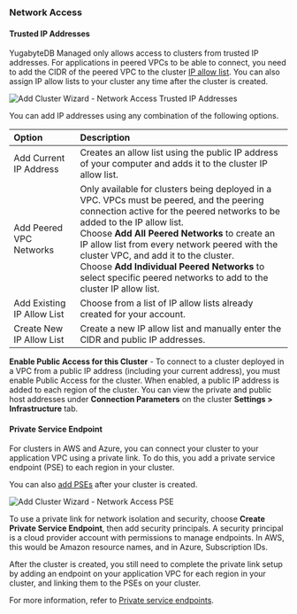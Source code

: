 ### Network Access

#### Trusted IP Addresses

YugabyteDB Managed only allows access to clusters from trusted IP addresses. For applications in peered VPCs to be able to connect, you need to add the CIDR of the peered VPC to the cluster [IP allow list](../../../cloud-secure-clusters/add-connections/). You can also assign IP allow lists to your cluster any time after the cluster is created.

![Add Cluster Wizard - Network Access Trusted IP Addresses](/images/yb-cloud/cloud-addcluster-networkaccess.png)

You can add IP addresses using any combination of the following options.

| Option | Description |
| :----- | :---------- |
| Add Current IP Address | Creates an allow list using the public IP address of your computer and adds it to the cluster IP allow list. |
| Add Peered VPC Networks | Only available for clusters being deployed in a VPC. VPCs must be peered, and the peering connection active for the peered networks to be added to the IP allow list.<br>Choose **Add All Peered Networks** to create an IP allow list from every network peered with the cluster VPC, and add it to the cluster.<br>Choose **Add Individual Peered Networks** to select specific peered networks to add to the cluster IP allow list. |
| Add Existing IP Allow List | Choose from a list of IP allow lists already created for your account. |
| Create New IP Allow List | Create a new IP allow list and manually enter the CIDR and public IP addresses. |

**Enable Public Access for this Cluster** - To connect to a cluster deployed in a VPC from a public IP address (including your current address), you must enable Public Access for the cluster. When enabled, a public IP address is added to each region of the cluster. You can view the private and public host addresses under **Connection Parameters** on the cluster **Settings > Infrastructure** tab.

#### Private Service Endpoint

For clusters in AWS and Azure, you can connect your cluster to your application VPC using a private link. To do this, you add a private service endpoint (PSE) to each region in your cluster.

You can also [add PSEs](../../cloud-vpcs/cloud-add-endpoint/) after your cluster is created.

![Add Cluster Wizard - Network Access PSE](/images/yb-cloud/cloud-addcluster-networkaccess-pse.png)

To use a private link for network isolation and security, choose **Create Private Service Endpoint**, then add security principals. A security principal is a cloud provider account with permissions to manage endpoints. In AWS, this would be Amazon resource names, and in Azure, Subscription IDs.

After the cluster is created, you still need to complete the private link setup by adding an endpoint on your application VPC for each region in your cluster, and linking them to the PSEs on your cluster.

For more information, refer to [Private service endpoints](../../cloud-vpcs/cloud-add-endpoint/).

